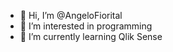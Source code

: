 - 👋 Hi, I’m @AngeloFiorital
- 👀 I’m interested in programming
- 🌱 I’m currently learning Qlik Sense  

<!---
AngeloFiorital/AngeloFiorital is a ✨ special ✨ repository because its `README.md` (this file) appears on your GitHub profile.
You can click the Preview link to take a look at your changes.
--->
